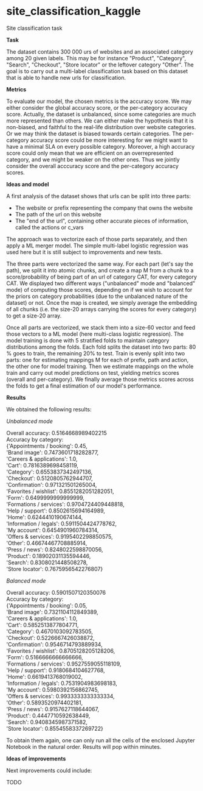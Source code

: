# site_classification_kaggle
Site classification task

**Task**

The dataset contains 300 000 urs of websites and an associated category among 20 given labels. This may be for instance "Product", "Category", "Search", "Checkout", "Store locator" or the leftover category "Other". The goal is to carry out a multi-label classification task based on this dataset that is able to handle new urls for classification.

**Metrics**

To evaluate our model, the chosen metrics is the accuracy score. We may either consider the global accuracy score, or the per-category accuracy score. Actually, the dataset is unbalanced, since some categories are much more represented than others. We can either make the hypothesis that it is non-biased, and faithful to the real-life distribution over website categories. Or we may think the dataset is biased towards certain categories. The per-category accuracy score could be more interesting for we might want to have a minimal SLA on every possible category. Moreover, a high accuracy score could only mean that we are efficient on an overrepresented category, and we might be weaker on the other ones. Thus we jointly consider the overall acccuracy score and the per-category accuracy scores.

**Ideas and model**

A first analysis of the dataset shows that urls can be split into three parts:<br>
- The website or prefix representing the company that owns the website<br>
- The path of the url on this website<br>
- The "end of the url", containing other accurate pieces of information, called the actions or c_vars<br>

The approach was to vectorize each of those parts separately, and then apply a ML merger model. The simple multi-label logistic regression was used here but it is still subject to improvements and new tests.

The three parts were vectorized the same way. For each part (let's say the path), we split it into atomic chunks, and create a map M from a chunk to a score/probability of being part of an url of category CAT, for every category CAT. We displayed two different ways ("unbalanced" mode and "balanced" mode) of computing those scores, depending on if we wish to account for the priors on category probabilities (due to the unbalanced nature of the dataset) or not. Once the map is created, we simply average the embedding of all chunks (i.e. the size-20 arrays carrying the scores for every category) to get a size-20 array.

Once all parts are vectorized, we stack them into a size-60 vector and feed those vectors to a ML model (here multi-class logistic regression). The model training is done with 5 stratified folds to maintain category distributions among the folds. Each fold splits the dataset into two parts: 80 % goes to train, the remaining 20% to test. Train is evenly split into two parts: one for estimating mappings M for each of prefix, path and action, the other one for model training. Then we estimate mappings on the whole train and carry out model predictions on test, yielding metrics scores (overall and per-category). We finally average those metrics scores across the folds to get a final estimation of our model's performance.

**Results**

We obtained the following results:

*Unbalanced mode*

Overall accuracy: 0.5164668989402215<br>
Accuracy by category:<br>
{'Appointments / booking': 0.45,<br>
 'Brand image': 0.7473601718282877,<br>
 'Careers & applications': 1.0,<br>
 'Cart': 0.7816389698458119,<br>
 'Category': 0.6553837342497136,<br>
 'Checkout': 0.5120805762944707,<br>
 'Confirmation': 0.971321501265004,<br>
 'Favorites / wishlist': 0.8551282051282051,<br>
 'Form': 0.6499999999999999,<br>
 'Formations / services': 0.9704724409448818,<br>
 'Help / support': 0.8502615694164989,<br>
 'Home': 0.6244410190674144,<br>
 'Information / legals': 0.5911504424778762,<br>
 'My account': 0.6454901960784314,<br>
 'Offers & services': 0.9195402298850575,<br>
 'Other': 0.46674467708885914,<br>
 'Press / news': 0.8248022598870056,<br>
 'Product': 0.18902031135594446,<br>
 'Search': 0.8308021448508278,<br>
 'Store locator': 0.7675956542276807}
 
*Balanced mode*

Overall accuracy: 0.5901507120350076<br>
Accuracy by category:<br>
{'Appointments / booking': 0.05,<br>
 'Brand image': 0.7321104112849389,<br>
 'Careers & applications': 1.0,<br>
 'Cart': 0.5852513877804771,<br>
 'Category': 0.4670103092783505,<br>
 'Checkout': 0.5226667426038872,<br>
 'Confirmation': 0.9546714793889934,<br>
 'Favorites / wishlist': 0.8705128205128206,<br>
 'Form': 0.5166666666666666,<br>
 'Formations / services': 0.9527559055118109,<br>
 'Help / support': 0.9180684104627768,<br>
 'Home': 0.6619413768019002,<br>
 'Information / legals': 0.7531904983698183,<br>
 'My account': 0.5980392156862745,<br>
 'Offers & services': 0.9933333333333334,<br>
 'Other': 0.5893520974402181,<br>
 'Press / news': 0.9157627118644067,<br>
 'Product': 0.4447710592638449,<br>
 'Search': 0.9408345987371582,<br>
 'Store locator': 0.8554558337269722}

To obtain them again, one can only run all the cells of the enclosed Jupyter Notebook in the natural order. Results will pop within minutes.

**Ideas of improvements**

Next improvements could include:

TODO
